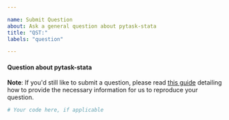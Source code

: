 ```yaml
---

name: Submit Question
about: Ask a general question about pytask-stata
title: "QST:"
labels: "question"

---
```


#### Question about pytask-stata

**Note**: If you'd still like to submit a question, please read [this guide](
https://matthewrocklin.com/blog/work/2018/02/28/minimal-bug-reports) detailing how to
provide the necessary information for us to reproduce your question.

```python
# Your code here, if applicable
```
